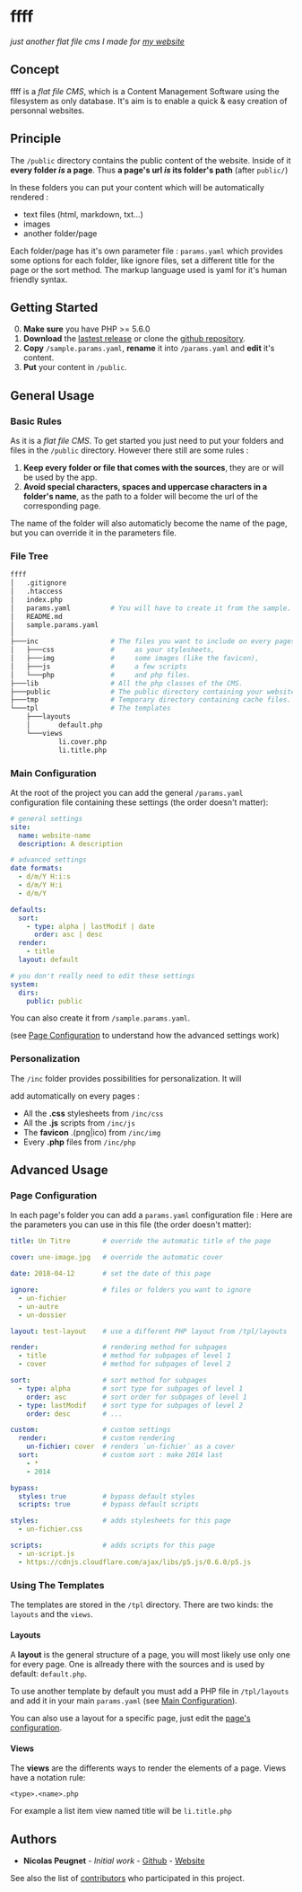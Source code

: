 # ffff
_just another flat file cms I made for [my website](http://nicolas.club1.fr)_

## Concept

ffff is a *flat file CMS*, which is a Content Management Software using the filesystem as only database. It's aim is to enable a quick & easy creation of personnal websites.

## Principle

The `/public` directory contains the public content of the website.
Inside of it **every folder _is_ a page**. Thus **a page's url _is_ its folder's path** (after `public/`)

In these folders you can put your content which will be automatically rendered :

-   text files (html, markdown, txt...)
-   images
-   another folder/page

Each folder/page has it's own parameter file : `params.yaml` which provides some options for each folder,
like ignore files, set a different title for the page or the sort method.
The markup language used is yaml for it's human friendly syntax.

## Getting Started

0. **Make sure** you have PHP >= 5.6.0
1.  **Download** the [lastest release](https://github.com/n-peugnet/ffff/releases) or clone the [github repository](https://github.com/n-peugnet/ffff/).
2.  **Copy** `/sample.params.yaml`, **rename** it into `/params.yaml` and **edit** it's content.
3.  **Put** your content in `/public`.

## General Usage

### Basic Rules

As it is a *flat file CMS*. To get started you just need to put your folders and files in the `/public` directory.
However there still are some rules :

1.  **Keep every folder or file that comes with the sources**, they are or will be used by the app.
2.  **Avoid special characters, spaces and uppercase characters in a folder's name**, as the path to a folder will become the url of the corresponding page.

The name of the folder will also automaticly become the name of the page,
but you can override it in the parameters file.

### File Tree

```bash
ffff
│   .gitignore
│   .htaccess
│   index.php
│   params.yaml          # You will have to create it from the sample.
│   README.md
│   sample.params.yaml
│
├───inc                  # The files you want to include on every pages
│   ├───css              #     as your stylesheets,
│   ├───img              #     some images (like the favicon),
│   ├───js               #     a few scripts
│   └───php              #     and php files.
├───lib                  # All the php classes of the CMS.
├───public               # The public directory containing your website.
├───tmp                  # Temporary directory containing cache files.
└───tpl                  # The templates
    ├───layouts
    │       default.php
    └───views
            li.cover.php
            li.title.php
```

### Main Configuration

At the root of the project you can add the general `/params.yaml` configuration file containing these settings (the order doesn't matter):

```yaml
# general settings
site:
  name: website-name
  description: A description

# advanced settings
date formats:
  - d/m/Y H:i:s
  - d/m/Y H:i
  - d/m/Y

defaults:
  sort:
    - type: alpha | lastModif | date
      order: asc | desc
  render:
    - title
  layout: default

# you don't really need to edit these settings
system:
  dirs:
    public: public
```

You can also create it from `/sample.params.yaml`.

(see [Page Configuration](#page-configuration) to understand how the advanced settings work)

### Personalization

The `/inc` folder provides possibilities for personalization. It will

add automatically on every pages :

-   All the **.css** stylesheets from `/inc/css`
-   All the **.js** scripts from `/inc/js`
-   The **favicon** .(png|ico) from `/inc/img`
-   Every **.php** files from `/inc/php`

## Advanced Usage

###  Page Configuration

In each page's folder you can add a `params.yaml` configuration file :
Here are the parameters you can use in this file (the order doesn't matter):

```yaml
title: Un Titre        # override the automatic title of the page

cover: une-image.jpg   # override the automatic cover

date: 2018-04-12       # set the date of this page

ignore:                # files or folders you want to ignore
  - un-fichier
  - un-autre
  - un-dossier

layout: test-layout    # use a different PHP layout from /tpl/layouts

render:                # rendering method for subpages
  - title              # method for subpages of level 1
  - cover              # method for subpages of level 2

sort:                  # sort method for subpages
  - type: alpha        # sort type for subpages of level 1
    order: asc         # sort order for subpages of level 1
  - type: lastModif    # sort type for subpages of level 2
    order: desc        # ...

custom:                # custom settings
  render:              # custom rendering
    un-fichier: cover  # renders `un-fichier` as a cover
  sort:                # custom sort : make 2014 last
    - *
    - 2014

bypass:
  styles: true         # bypass default styles
  scripts: true        # bypass default scripts

styles:                # adds stylesheets for this page
  - un-fichier.css

scripts:               # adds scripts for this page
  - un-script.js
  - https://cdnjs.cloudflare.com/ajax/libs/p5.js/0.6.0/p5.js
```

### Using The Templates

The templates are stored in the `/tpl` directory. There are two kinds: the `layouts` and the `views`.

#### Layouts

A **layout** is the general structure of a page, you will most likely use only one for every page. One is allready there with the sources and is used by default: `default.php`.

To use another template by default you must add a PHP file in `/tpl/layouts` and add it in your main `params.yaml` (see [Main Configuration](#main-configuration)).

You can also use a layout for a specific page, just edit the [page's configuration](#page-configuration).

#### Views

The **views** are the differents ways to render the elements of a page. Views have a notation rule: 

```
<type>.<name>.php
```

For example a list item view named title will be `li.title.php`

## Authors

-   **Nicolas Peugnet** - *Initial work* - [Github](https://github.com/n-peugnet) - [Website](http://nicolas.club1.fr)

See also the list of [contributors](https://github.com/n-peugnet/ffff/contributors) who participated in this project.